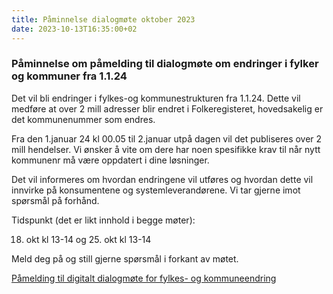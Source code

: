 ```yaml
---
title: Påminnelse dialogmøte oktober 2023
date: 2023-10-13T16:35:00+02
---
```


### Påminnelse om påmelding til dialogmøte om endringer i fylker og kommuner fra 1.1.24

Det vil bli endringer i fylkes-og kommunestrukturen fra 1.1.24. Dette vil medføre at over 2 mill adresser blir endret i Folkeregisteret, hovedsakelig er det kommunenummer som endres. 

Fra den 1.januar 24 kl 00.05 til 2.januar utpå dagen vil det publiseres over 2 mill hendelser. Vi ønsker å vite om dere har noen spesifikke krav til når nytt kommunenr må være oppdatert i dine løsninger.  

Det vil informeres om hvordan endringene vil utføres og hvordan dette vil innvirke på konsumentene og systemleverandørene. Vi tar gjerne imot spørsmål på forhånd.  

Tidspunkt (det er likt innhold i begge møter):

18. okt  kl 13-14 og 25. okt  kl 13-14       

Meld deg på og still gjerne spørsmål i forkant av møtet.

[Påmelding til digitalt dialogmøte for fylkes- og kommuneendring](https://forms.office.com/Pages/ResponsePage.aspx?id=tdOwyTXACEyBNnYK6MKGAJXgndFTo-ZJix4VBTmhfnFUQ0dUOU5SMU5INFhUWDUxUk9ZR1kzQVY0NS4u)

